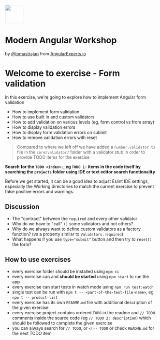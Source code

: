 <img height="60" src="https://angularexperts.io/assets/images/logo/angular-experts.svg">

# Modern Angular Workshop

by [@tomastrajan](https://twitter.com/tomastrajan) from [AngularExperts.io](https://angularexperts.io)

# Welcome to exercise - Form validation

In this exercise, we're going to explore how to implement Angular form validation

- How to implement form validation
- How to use built in and custom validators
- How to add validation on various levels (eg, form control vs from array)
- How to display validation errors
- How to display form validation errors on submit
- How to remove validation errors with reset

> Compared to where we left off we have added a `number.validator.ts` file 
> in the `core/validator/` folder with a validator stub in order to provide TODO items for the exercise

**Search for the  `TODO <index>:`, eg `TODO 1:`  items in the code itself by searching the `projects` folder using IDE or text editor search functionality**

Before we get started, it can be a good idea to adjust Eslint IDE settings, especially the Working directories to match the current exercise to prevent false positive errors and warnings.

## Discussion

* The "contract" between the `required` and every other validator
* Why do we have to "call" `()` some validators and not others?
* Why do we always want to define custom validators as a factory function? (vs a property similar to `Validators.required`)
* What happens if you use `type="submit"` button and then try to `reset()` the form?

## How to use exercises

- every exercise folder should be installed using `npm ci`
- every exercise can and **should be started** using `npm start` to run the app
- every exercise can start tests in watch mode using `npm run test:watch`
- single test can be run with `npm t -- <part-of-the-test-file-name>`, eg `npm t -- product-list`
- every exercise has its own `README.md` file with additional description of the given exercise
- every exercise project contains ordered `TODO` in the readme and `// TODO` comments inside the source code (eg `// TODO 2: description`) which should be followed to complete the given exercise
- you can always search for `// TODO`, or `<!-- TODO` or check `README.md` for the next TODO item

